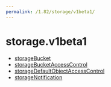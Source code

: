 ```yaml
---
permalink: /1.82/storage/v1beta1/
---
```


# storage.v1beta1



* [storageBucket](storageBucket.md)
* [storageBucketAccessControl](storageBucketAccessControl.md)
* [storageDefaultObjectAccessControl](storageDefaultObjectAccessControl.md)
* [storageNotification](storageNotification.md)
